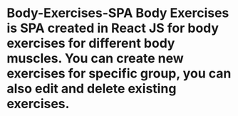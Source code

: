 # Body-Exercises-SPA Body Exercises is SPA created in React JS for body exercises for different body muscles. You can create new exercises for specific group, you can also edit and delete existing exercises. 
